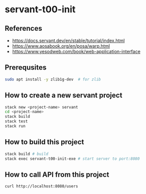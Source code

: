 # servant-t00-init

## References

- <https://docs.servant.dev/en/stable/tutorial/index.html>
- <https://www.aosabook.org/en/posa/warp.html>
- <https://www.yesodweb.com/book/web-application-interface>

## Prerequsites

```sh
sudo apt install -y zlib1g-dev  # for zlib
```

## How to create a new servant project

```sh
stack new <project-name> servant
cd <project-name>
stack build
stack test
stack run
```

## How to build this project

```sh
stack build # build
stack exec servant-t00-init-exe # start server to port:8080
```

## How to call API from this project

```sh
curl http://localhost:8080/users
```
